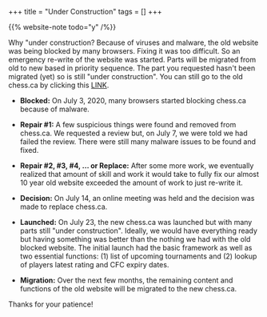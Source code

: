 +++
title = "Under Construction"
tags = []
+++

{{% website-note todo="y" /%}}

<div class="notification">

Why "under construction?
Because of viruses and malware, the old website was being blocked by many browsers.
Fixing it was too difficult. So an emergency re-write of the website was started.
Parts will be migrated from old to new based in priority sequence.
The part you requested hasn't been migrated (yet) so is still "under construction".
You can still go to the old chess.ca by clicking
this [LINK](http://www.chess.ca/en/ws/old-chess-ca/).

</div>

* **Blocked:**
On July 3, 2020, many browsers started blocking chess.ca because of malware.

* **Repair #1:**
A few suspicious things were found and removed from chess.ca.
We requested a review but, on July 7, we were told we had failed the review.
There were still many malware issues to be found and fixed.

* **Repair #2, #3, #4, ... or Replace:**
After some more work, we eventually realized that amount of skill and work it would
take to fully fix our almost 10 year old website exceeded the amount of work
to just re-write it. 

* **Decision:**
On July 14, an online meeting was held and the decision was made to replace chess.ca.

* **Launched:**
On July 23, the new chess.ca was launched but with many parts still "under construction".
Ideally, we would have everything ready but having something was better than the nothing
we had with the old blocked website.
The initial launch had the basic framework as well as two essential functions:
(1) list of upcoming tournaments
and (2) lookup of players latest rating and CFC expiry dates.

* **Migration:**
Over the next few months, the remaining content and functions of the old
website will be migrated to the new chess.ca.

Thanks for your patience!
